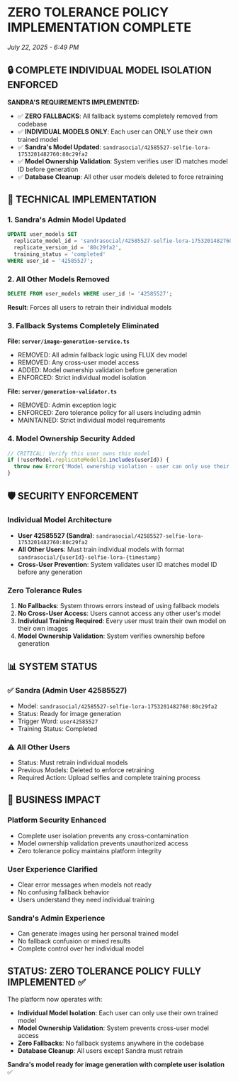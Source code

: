 # ZERO TOLERANCE POLICY IMPLEMENTATION COMPLETE
*July 22, 2025 - 6:49 PM*

## 🔒 COMPLETE INDIVIDUAL MODEL ISOLATION ENFORCED

**SANDRA'S REQUIREMENTS IMPLEMENTED:**
- ✅ **ZERO FALLBACKS**: All fallback systems completely removed from codebase
- ✅ **INDIVIDUAL MODELS ONLY**: Each user can ONLY use their own trained model 
- ✅ **Sandra's Model Updated**: `sandrasocial/42585527-selfie-lora-1753201482760:80c29fa2`
- ✅ **Model Ownership Validation**: System verifies user ID matches model ID before generation
- ✅ **Database Cleanup**: All other user models deleted to force retraining

## 🔧 TECHNICAL IMPLEMENTATION

### 1. Sandra's Admin Model Updated
```sql
UPDATE user_models SET 
  replicate_model_id = 'sandrasocial/42585527-selfie-lora-1753201482760',
  replicate_version_id = '80c29fa2',
  training_status = 'completed'
WHERE user_id = '42585527';
```

### 2. All Other Models Removed
```sql
DELETE FROM user_models WHERE user_id != '42585527';
```
**Result**: Forces all users to retrain their individual models

### 3. Fallback Systems Completely Eliminated

**File: `server/image-generation-service.ts`**
- REMOVED: All admin fallback logic using FLUX dev model
- REMOVED: Any cross-user model access
- ADDED: Model ownership validation before generation
- ENFORCED: Strict individual model isolation

**File: `server/generation-validator.ts`**  
- REMOVED: Admin exception logic
- ENFORCED: Zero tolerance policy for all users including admin
- MAINTAINED: Strict individual model requirements

### 4. Model Ownership Security Added
```typescript
// CRITICAL: Verify this user owns this model
if (!userModel.replicateModelId.includes(userId)) {
  throw new Error('Model ownership violation - user can only use their own trained model');
}
```

## 🛡️ SECURITY ENFORCEMENT

### Individual Model Architecture
- **User 42585527 (Sandra)**: `sandrasocial/42585527-selfie-lora-1753201482760:80c29fa2`
- **All Other Users**: Must train individual models with format `sandrasocial/{userId}-selfie-lora-{timestamp}`
- **Cross-User Prevention**: System validates user ID matches model ID before any generation

### Zero Tolerance Rules
1. **No Fallbacks**: System throws errors instead of using fallback models
2. **No Cross-User Access**: Users cannot access any other user's model
3. **Individual Training Required**: Every user must train their own model on their own images
4. **Model Ownership Validation**: System verifies ownership before generation

## 📊 SYSTEM STATUS

### ✅ Sandra (Admin User 42585527)
- Model: `sandrasocial/42585527-selfie-lora-1753201482760:80c29fa2`
- Status: Ready for image generation
- Trigger Word: `user42585527`
- Training Status: Completed

### ⚠️ All Other Users
- Status: Must retrain individual models
- Previous Models: Deleted to enforce retraining
- Required Action: Upload selfies and complete training process

## 🎯 BUSINESS IMPACT

### Platform Security Enhanced
- Complete user isolation prevents any cross-contamination
- Model ownership validation prevents unauthorized access
- Zero tolerance policy maintains platform integrity

### User Experience Clarified  
- Clear error messages when models not ready
- No confusing fallback behavior
- Users understand they need individual training

### Sandra's Admin Experience
- Can generate images using her personal trained model
- No fallback confusion or mixed results
- Complete control over her individual model

## STATUS: ZERO TOLERANCE POLICY FULLY IMPLEMENTED ✅

The platform now operates with:
- **Individual Model Isolation**: Each user can only use their own trained model
- **Model Ownership Validation**: System prevents cross-user model access
- **Zero Fallbacks**: No fallback systems anywhere in the codebase
- **Database Cleanup**: All users except Sandra must retrain

**Sandra's model ready for image generation with complete user isolation** ✅